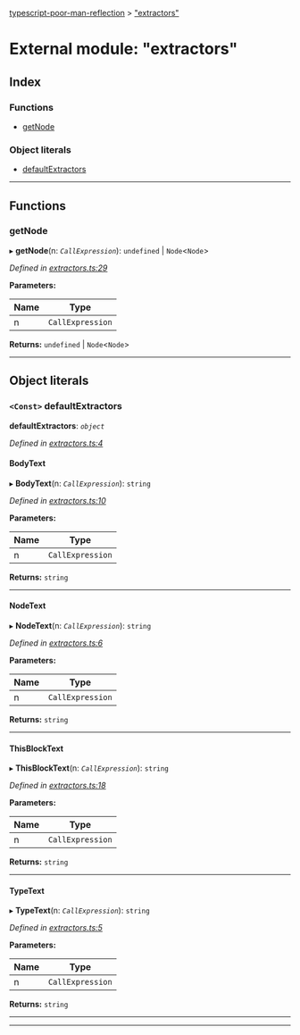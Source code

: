 [typescript-poor-man-reflection](../README.md) > ["extractors"](../modules/_extractors_.md)

# External module: "extractors"

## Index

### Functions

* [getNode](_extractors_.md#getnode)

### Object literals

* [defaultExtractors](_extractors_.md#defaultextractors)

---

## Functions

<a id="getnode"></a>

###  getNode

▸ **getNode**(n: *`CallExpression`*): `undefined` \| `Node`<`Node`>

*Defined in [extractors.ts:29](https://github.com/cancerberoSgx/typescript-poor-man-reflection/blob/c31dfc4/src/extractors.ts#L29)*

**Parameters:**

| Name | Type |
| ------ | ------ |
| n | `CallExpression` |

**Returns:** `undefined` \| `Node`<`Node`>

___

## Object literals

<a id="defaultextractors"></a>

### `<Const>` defaultExtractors

**defaultExtractors**: *`object`*

*Defined in [extractors.ts:4](https://github.com/cancerberoSgx/typescript-poor-man-reflection/blob/c31dfc4/src/extractors.ts#L4)*

<a id="defaultextractors.bodytext"></a>

####  BodyText

▸ **BodyText**(n: *`CallExpression`*): `string`

*Defined in [extractors.ts:10](https://github.com/cancerberoSgx/typescript-poor-man-reflection/blob/c31dfc4/src/extractors.ts#L10)*

**Parameters:**

| Name | Type |
| ------ | ------ |
| n | `CallExpression` |

**Returns:** `string`

___
<a id="defaultextractors.nodetext"></a>

####  NodeText

▸ **NodeText**(n: *`CallExpression`*): `string`

*Defined in [extractors.ts:6](https://github.com/cancerberoSgx/typescript-poor-man-reflection/blob/c31dfc4/src/extractors.ts#L6)*

**Parameters:**

| Name | Type |
| ------ | ------ |
| n | `CallExpression` |

**Returns:** `string`

___
<a id="defaultextractors.thisblocktext"></a>

####  ThisBlockText

▸ **ThisBlockText**(n: *`CallExpression`*): `string`

*Defined in [extractors.ts:18](https://github.com/cancerberoSgx/typescript-poor-man-reflection/blob/c31dfc4/src/extractors.ts#L18)*

**Parameters:**

| Name | Type |
| ------ | ------ |
| n | `CallExpression` |

**Returns:** `string`

___
<a id="defaultextractors.typetext"></a>

####  TypeText

▸ **TypeText**(n: *`CallExpression`*): `string`

*Defined in [extractors.ts:5](https://github.com/cancerberoSgx/typescript-poor-man-reflection/blob/c31dfc4/src/extractors.ts#L5)*

**Parameters:**

| Name | Type |
| ------ | ------ |
| n | `CallExpression` |

**Returns:** `string`

___

___

